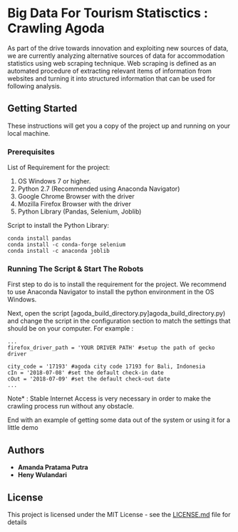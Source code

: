 # Big Data For Tourism Statisctics : Crawling Agoda

As part of the drive towards innovation and exploiting new sources of data, we are currently analyzing alternative sources of data for accommodation statistics using web scraping technique. Web scraping is defined as an automated procedure of extracting relevant items of information from websites and turning it into structured information that can be used for following analysis.

## Getting Started

These instructions will get you a copy of the project up and running on your local machine. 

### Prerequisites

List of Requirement for the project:
1. OS Windows 7 or higher.
2. Python 2.7 (Recommended using Anaconda Navigator)
3. Google Chrome Browser with the driver
4. Mozilla Firefox Browser with the driver
5. Python Library (Pandas, Selenium, Joblib)

Script to install the Python Library:
```
conda install pandas
conda install -c conda-forge selenium
conda install -c anaconda joblib
```

### Running The Script & Start The Robots

First step to do is to install the requirement for the project. We recommend to use Anaconda Navigator to install the python environment in the OS Windows. 

Next, open the script [agoda_build_directory.py]agoda_build_directory.py) and change the script in the configuration section to match the settings that should be on your computer.
For example :
```
...
firefox_driver_path = 'YOUR DRIVER PATH' #setup the path of gecko driver

city_code = '17193' #agoda city code 17193 for Bali, Indonesia
cIn = '2018-07-08' #set the default check-in date 
cOut = '2018-07-09' #set the default check-out date
...
```

Note* :
Stable Internet Access is very necessary in order to make the crawling process run without any obstacle.

End with an example of getting some data out of the system or using it for a little demo

## Authors

* **Amanda Pratama Putra**
* **Heny Wulandari** 

## License

This project is licensed under the MIT License - see the [LICENSE.md](LICENSE.md) file for details

